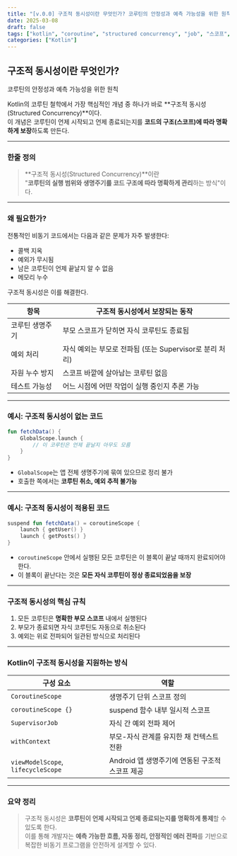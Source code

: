 ```yaml
---
title: "[v.0.0] 구조적 동시성이란 무엇인가? 코루틴의 안정성과 예측 가능성을 위한 원칙"
date: 2025-03-08
draft: false
tags: ["kotlin", "coroutine", "structured concurrency", "job", "스코프", "비동기"]
categories: ["Kotlin"]
---
```


## 구조적 동시성이란 무엇인가?  
코루틴의 안정성과 예측 가능성을 위한 원칙

Kotlin의 코루틴 철학에서 가장 핵심적인 개념 중 하나가 바로 **구조적 동시성(Structured Concurrency)**이다.  
이 개념은 코루틴이 언제 시작되고 언제 종료되는지를 **코드의 구조(스코프)에 따라 명확하게 보장**하도록 만든다.

---

### 한줄 정의

> **구조적 동시성(Structured Concurrency)**이란  
> "**코루틴의 실행 범위와 생명주기를 코드 구조에 따라 명확하게 관리**하는 방식"이다.

---

### 왜 필요한가?

전통적인 비동기 코드에서는 다음과 같은 문제가 자주 발생한다:

- 콜백 지옥
- 예외가 무시됨
- 남은 코루틴이 언제 끝날지 알 수 없음
- 메모리 누수

구조적 동시성은 이를 해결한다.

| 항목 | 구조적 동시성에서 보장되는 동작 |
|------|----------------------------|
| 코루틴 생명주기 | 부모 스코프가 닫히면 자식 코루틴도 종료됨 |
| 예외 처리 | 자식 예외는 부모로 전파됨 (또는 Supervisor로 분리 처리) |
| 자원 누수 방지 | 스코프 바깥에 살아남는 코루틴 없음 |
| 테스트 가능성 | 어느 시점에 어떤 작업이 실행 중인지 추론 가능 |

---

### 예시: 구조적 동시성이 없는 코드

```kotlin
fun fetchData() {
    GlobalScope.launch {
        // 이 코루틴은 언제 끝날지 아무도 모름
    }
}
```

- `GlobalScope`는 앱 전체 생명주기에 묶여 있으므로 정리 불가
- 호출한 쪽에서는 **코루틴 취소, 예외 추적 불가능**

---

### 예시: 구조적 동시성이 적용된 코드

```kotlin
suspend fun fetchData() = coroutineScope {
    launch { getUser() }
    launch { getPosts() }
}
```

- `coroutineScope` 안에서 실행된 모든 코루틴은 이 블록이 끝날 때까지 완료되어야 한다.
- 이 블록이 끝난다는 것은 **모든 자식 코루틴이 정상 종료되었음을 보장**

---

### 구조적 동시성의 핵심 규칙

1. 모든 코루틴은 **명확한 부모 스코프** 내에서 실행된다
2. 부모가 종료되면 자식 코루틴도 자동으로 취소된다
3. 예외는 위로 전파되어 일관된 방식으로 처리된다

---

### Kotlin이 구조적 동시성을 지원하는 방식

| 구성 요소 | 역할 |
|-----------|------|
| `CoroutineScope` | 생명주기 단위 스코프 정의 |
| `coroutineScope {}` | suspend 함수 내부 일시적 스코프 |
| `SupervisorJob` | 자식 간 예외 전파 제어 |
| `withContext` | 부모-자식 관계를 유지한 채 컨텍스트 전환 |
| `viewModelScope`, `lifecycleScope` | Android 앱 생명주기에 연동된 구조적 스코프 제공 |

---

### 요약 정리


> 구조적 동시성은 **코루틴이 언제 시작되고 언제 종료되는지를 명확하게 통제**할 수 있도록 한다.  
> 이를 통해 개발자는 **예측 가능한 흐름, 자동 정리, 안정적인 에러 전파**를 기반으로  
> 복잡한 비동기 프로그램을 안전하게 설계할 수 있다.

